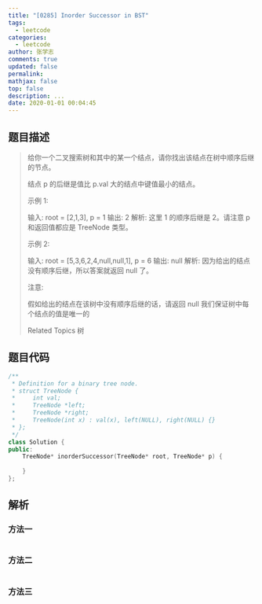 ```yaml
---
title: "[0285] Inorder Successor in BST"
tags:
  - leetcode
categories:
  - leetcode
author: 张学志
comments: true
updated: false
permalink:
mathjax: false
top: false
description: ...
date: 2020-01-01 00:04:45
---
```


## 题目描述

> 给你一个二叉搜索树和其中的某一个结点，请你找出该结点在树中顺序后继的节点。 
> 
> 结点 p 的后继是值比 p.val 大的结点中键值最小的结点。 
> 
> 
> 
> 示例 1: 
> 
> 
> 
> 输入: root = [2,1,3], p = 1
> 输出: 2
> 解析: 这里 1 的顺序后继是 2。请注意 p 和返回值都应是 TreeNode 类型。
> 
> 
> 示例 2: 
> 
> 
> 
> 输入: root = [5,3,6,2,4,null,null,1], p = 6
> 输出: null
> 解析: 因为给出的结点没有顺序后继，所以答案就返回 null 了。
> 
> 
> 
> 
> 注意: 
> 
> 
> 假如给出的结点在该树中没有顺序后继的话，请返回 null 
> 我们保证树中每个结点的值是唯一的 
> 
> Related Topics 树

## 题目代码

```cpp
/**
 * Definition for a binary tree node.
 * struct TreeNode {
 *     int val;
 *     TreeNode *left;
 *     TreeNode *right;
 *     TreeNode(int x) : val(x), left(NULL), right(NULL) {}
 * };
 */
class Solution {
public:
    TreeNode* inorderSuccessor(TreeNode* root, TreeNode* p) {
        
    }
};
```

## 解析

### 方法一

```cpp

```

### 方法二

```cpp

```

### 方法三

```cpp

```

